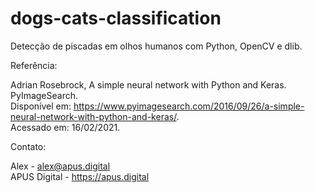 # dogs-cats-classification
Detecção de piscadas em olhos humanos com Python, OpenCV e dlib.   

Referência:  

Adrian Rosebrock, A simple neural network with Python and Keras. PyImageSearch.       
Disponível em: https://www.pyimagesearch.com/2016/09/26/a-simple-neural-network-with-python-and-keras/.   
Acessado em: 16/02/2021.   

Contato:   

Alex - alex@apus.digital   
APUS Digital - https://apus.digital

